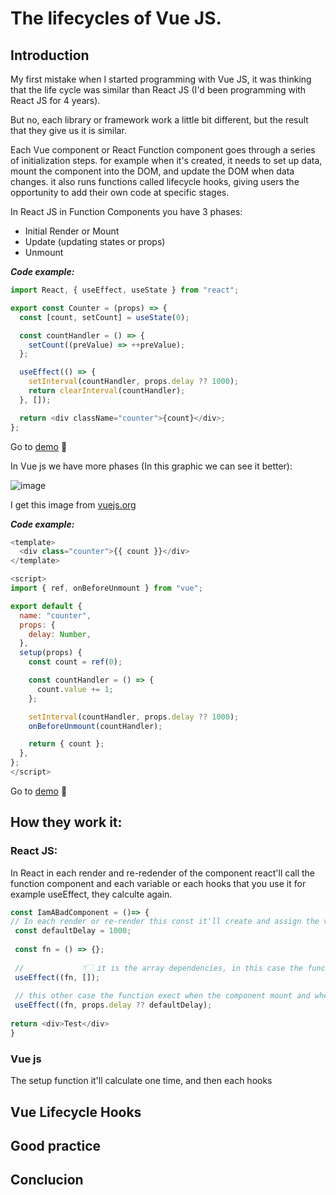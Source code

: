 # The lifecycles of Vue JS.

## Introduction
My first mistake when I started programming with Vue JS, it was thinking that the life cycle was similar than React JS (I'd been programming with React JS for 4 years).

But no, each library or framework work a little bit different, but the result that they give us it is similar.

Each Vue component or React Function component goes through a series of initialization steps. for example when it's created, it needs to set up data, mount the component into the DOM, and update the DOM when data changes. it also runs functions called lifecycle hooks, giving users the opportunity to add their own code at specific stages.

In React JS in Function Components you have 3 phases:
- Initial Render or Mount
- Update (updating states or props)
- Unmount

***Code example:***

```js
import React, { useEffect, useState } from "react";

export const Counter = (props) => {
  const [count, setCount] = useState(0);

  const countHandler = () => {
    setCount((preValue) => ++preValue);
  };

  useEffect(() => {
    setInterval(countHandler, props.delay ?? 1000);
    return clearInterval(countHandler);
  }, []);

  return <div className="counter">{count}</div>;
};
```

Go to [demo](https://codesandbox.io/embed/optimistic-solomon-rr8ckk?fontsize=14&hidenavigation=1&theme=dark) 🚀

In Vue js we have more phases (In this graphic we can see it better):

![image](https://user-images.githubusercontent.com/38573357/198037458-8f5a26fe-ce1f-4822-a760-97c0e52958ed.png)

I get this image from [vuejs.org](https://vuejs.org/guide/essentials/lifecycle.html#lifecycle-diagram)

***Code example:***
```js
<template>
  <div class="counter">{{ count }}</div>
</template>

<script>
import { ref, onBeforeUnmount } from "vue";

export default {
  name: "counter",
  props: {
    delay: Number,
  },
  setup(props) {
    const count = ref(0);

    const countHandler = () => {
      count.value += 1;
    };

    setInterval(countHandler, props.delay ?? 1000);
    onBeforeUnmount(countHandler);

    return { count };
  },
};
</script>
```
Go to [demo](https://codesandbox.io/s/eager-cache-7w7si9?file=/src/components/counter.vue:0-426) 🚀

## How they work it:

### React JS:
In React in each render and re-redender of the component react'll call the function component and each variable or each hooks that you use it for example useEffect, they calculte again.

```js
const IamABadComponent = ()=> {
// In each render or re-render this const it'll create and assign the value. 
 const defaultDelay = 1000; 
 
 const fn = () => {};
 
 //             👇🏻 it is the array dependencies, in this case the function exect when the component mount.
 useEffect((fn, []);
 
 // this other case the function exect when the component mount and when the 'props.delay' change the value.
 useEffect((fn, props.delay ?? defaultDelay); 
 
return <div>Test</div>
}
```

### Vue js
The setup function it'll calculate one time, and then each hooks 


## Vue Lifecycle Hooks

## Good practice

## Conclucion
